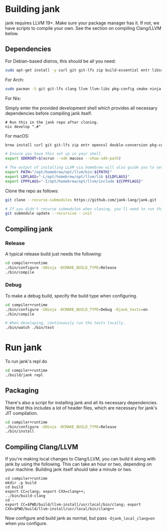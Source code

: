 # Building jank
jank requires LLVM 19+. Make sure your package manager has it. If not, we have
scripts to compile your own. See the section on compiling Clang/LLVM below.

## Dependencies
For Debian-based distros, this should be all you need:

```bash
sudo apt-get install -y curl git git-lfs zip build-essential entr libssl-dev libdouble-conversion-dev pkg-config ninja-build cmake zlib1g-dev libffi-dev clang libclang-dev llvm llvm-dev libzip-dev libbz2-dev doctest-dev libboost-dev gcc g++ libgc-dev
```

For Arch:

```bash
sudo pacman -S git git-lfs clang llvm llvm-libs pkg-config cmake ninja make python3 libffi entr doctest boost libzip lbzip2 gc
```

For Nix:

Simply enter the provided development shell which provides all necessary dependencies before compiling jank itself.

```
# Run this in the jank repo after cloning.
nix develop ".#"
```

For macOS:

```bash
brew install curl git git-lfs zip entr openssl double-conversion pkg-config ninja python cmake gnupg zlib doctest boost libzip lbzip2 llvm@19 bdw-gc

# Ensure you have this set up in your shell.
export SDKROOT=$(xcrun --sdk macosx --show-sdk-path)

# The output of installing LLVM via homebrew will also guide you to set this up:
export PATH="/opt/homebrew/opt/llvm/bin:${PATH}"
export LDFLAGS="-L/opt/homebrew/opt/llvm/lib ${LDFLAGS}"
export CPPFLAGS="-I/opt/homebrew/opt/llvm/include ${CPPFLAGS}"
```

Clone the repo as follows:

```bash
git clone --recurse-submodules https://github.com/jank-lang/jank.git

# If you didn't recurse submodules when cloning, you'll need to run this.
git submodule update --recursive --init
```

## Compiling jank
### Release
A typical release build just needs the following:

```bash
cd compiler+runtime
./bin/configure -GNinja -DCMAKE_BUILD_TYPE=Release
./bin/compile
```

### Debug
To make a debug build, specify the build type when configuring.

```bash
cd compiler+runtime
./bin/configure -GNinja -DCMAKE_BUILD_TYPE=Debug -Djank_tests=on
./bin/compile

# When developing, continuously run the tests locally.
./bin/watch ./bin/test
```

# Run jank
To run jank's repl do
```bash
cd compiler+runtime
./build/jank repl
```

## Packaging
There's also a script for installing jank and all its necessary dependencies.
Note that this includes a lot of header files, which are necessary for jank's
JIT compilation.

```bash
cd compiler+runtime
./bin/configure -GNinja -DCMAKE_BUILD_TYPE=Release
./bin/install
```

## Compiling Clang/LLVM
If you're making local changes to Clang/LLVM, you can build it along with jank
by using the following. This can take an hour or two,
depending on your machine. Building jank itself should take a minute or two.

```
cd compiler+runtime
mkdir -p build
cd build
export CC=clang; export CXX=clang++;
../bin/build-clang
cd -
export CC=$PWD/build/llvm-install/usr/local/bin/clang; export CXX=$PWD/build/llvm-install/usr/local/bin/clang++
```

Now configure and build jank as normal, but pass `-Djank_local_clang=on` when you configure.

